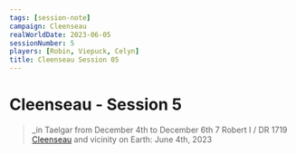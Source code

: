 ```yaml
---
tags: [session-note]
campaign: Cleenseau
realWorldDate: 2023-06-05
sessionNumber: 5
players: [Robin, Viepuck, Celyn]
title: Cleenseau Session 05
---
```

# Cleenseau - Session 5
>_in Taelgar from December 4th to December 6th
>7 Robert I / DR 1719
>[Cleenseau](<../../../gazetteer/greater-sembara/sembara/barony-of-aveil/cleenseau-region/cleenseau/cleenseau.md>) and vicinity
>on Earth: June 4th, 2023


